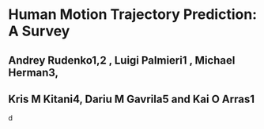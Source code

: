 # Human Motion Trajectory Prediction: A Survey

## Andrey Rudenko1,2 , Luigi Palmieri1 , Michael Herman3,
Kris M Kitani4, Dariu M Gavrila5 and Kai O Arras1
---

d
